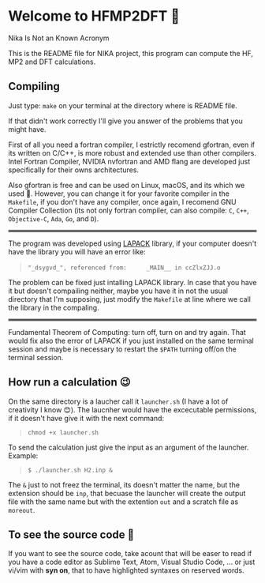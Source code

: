# Welcome to HFMP2DFT :rocket:

Nika Is Not an Known Acronym

This is the README file for NIKA project, this program can compute
the HF, MP2 and DFT calculations.

## Compiling

Just type: `make` on your terminal at the directory where is README file.

If that didn't work correctly I'll give you answer of the problems that
you might have.

First of all you need a fortran compiler, I estrictly recomend gfortran, even
if its written on C/C++, is more robust and extended use than other compilers. Intel Fortran
Compiler, NVIDIA nvfortran and AMD flang are developed just
specifically for their owns architectures.

Also gfortran is free and can be used on Linux, macOS, and its which
we used :grimacing:. However, you can change it for your favorite compiler in the
`Makefile`, if you don't have any compiler, once again, I recomend GNU Compiler
Collection (its not only fortran compiler, can also compile: `C`, `C++`,
`Objective-C`, `Ada`, `Go`, and `D`).

<hr style="border:2px solid gray"> </hr>

The program was developed using
[LAPACK](http://www.netlib.org/lapack/#_lapack_version_3_10_0) library, if your
computer doesn't have the library you will have an error like:

>`"_dsygvd_", referenced from:`
> `     _MAIN__ in ccZlxZJJ.o`

The problem can be fixed just intalling LAPACK library. In case that
you have it but doesn't compailing neither, maybe you have it in not
the usual directory that I'm supposing, just modify the `Makefile` at line
where we call the library in the compaling.

<hr style="border:2px solid gray"> </hr>

Fundamental Theorem of Computing: turn off, turn on and try again. That would
fix also the error of LAPACK if you just installed on the same terminal session
and maybe is necessary to restart the `$PATH` turning off/on the terminal
session.

## How run a calculation :wink:

On the same directory is a laucher call it `launcher.sh` (I have a lot of
creativity I know :blush:). The laucnher would have the excecutable permissions, if it
doesn't have give it with the next command:

> `chmod +x launcher.sh`

To send the calculation just give the input as an argument of the launcher.
Example:

> `$ ./launcher.sh H2.inp &`

The `&` just to not freez the terminal, its doesn't matter the name, but the
extension should be `inp`, that becuase the launcher will create the output
file with the same name but with the extention `out` and a scratch file as
`moreout`.

## To see the source code :beers:

If you want to see the source code, take acount that will be easer to read if
you have a code editor as Sublime Text, Atom, Visual Studio Code, ... or just
vi/vim with **syn on**, that to have highlighted syntaxes on reserved words.

